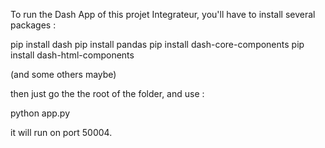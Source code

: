 To run the Dash App of this projet Integrateur, you'll have to install several packages :

pip install dash
pip install pandas
pip install dash-core-components
pip install dash-html-components

(and some others maybe)

then just go the the root of the folder, and use : 

python app.py

it will run on port 50004.